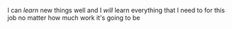 I can *learn* new things well and I _will_ learn everything that I need to for this job no matter how much work it's going to be
